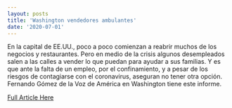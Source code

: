 ```yaml
---
layout: posts
title: 'Washington vendedores ambulantes'
date: '2020-07-01'
---
```

<!--Make sure to change the title name above and proper date-->
<!--Insert short article description here-->
En la capital de EE.UU., poco a poco comienzan a reabrir muchos de los negocios y restaurantes. Pero en medio de la crisis algunos desempleados salen a las calles a vender lo que puedan para ayudar a sus familias. Y es que ante la falta de un empleo, por el confinamiento, y a pesar de los riesgos de contagiarse con el coronavirus, aseguran no tener otra opción. Fernando Gómez de la Voz de América en Washington tiene este informe.

<!--Insert link here inside quatation marks-->
<a href="https://www.voanoticias.com/episode/pocas-opciones-en-la-capital-216936">Full Article Here</a>
